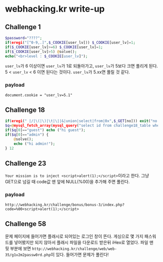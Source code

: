 # webhacking.kr write-up

## Challenge 1
```php
$password="????";
if(eregi("[^0-9,.]",$_COOKIE[user_lv])) $_COOKIE[user_lv]=1;
if($_COOKIE[user_lv]>=6) $_COOKIE[user_lv]=1;
if($_COOKIE[user_lv]>5) @solve();
echo("<br>level : $_COOKIE[user_lv]");
```
`user_lv`가 6 이상이면 `user_lv`가 1로 되돌아가고, `user_lv`가 5보다 크면 풀리게 된다.
5 < `user_lv` < 6 이면 된다는 것이다. `user_lv`가 5.xx면 풀릴 것 같다.
### payload
`document.cookie = "user_lv=5.1"`

## Challenge 18
```php
if(eregi(" |/|\(|\)|\t|\||&|union|select|from|0x",$_GET[no])) exit("no hack"); 
$q=@mysql_fetch_array(mysql_query("select id from challenge18_table where id='guest' and no=$_GET[no]")); 
if($q[0]=="guest") echo ("hi guest"); 
if($q[0]=="admin") { 
    @solve(); 
    echo ("hi admin!"); 
} 12
```


## Challenge 23
`Your mission is to inject <script>alert(1);</script>`이라고 한다.
그냥 GET으로 넘길 때 code값 맨 앞에 NULL(%00)을 추가해 주면 풀린다.
### payload
`http://webhacking.kr/challenge/bonus/bonus-3/index.php?code=%00<script>alert(1);</script>`

## Challenge 58
문제 페이지에 들어가면 플래시로 되어있는 로그인 창이 뜬다. 게싱으로 몇 가지 패스워드를 넣어봤지만 되지 않아서 플래시 파일을 다운로드 받은뒤 iHex로 열었다. 파일 맨 뒷 부분에 보면 `http://webhacking.kr/challenge/web/web-35/g1v2m2passw0rd.php`이 있다. 들어가면 문제가 풀린다!